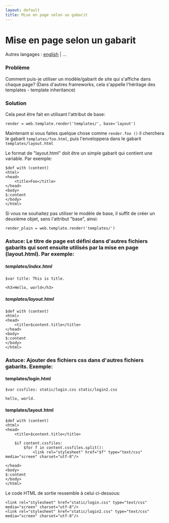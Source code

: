 ```yaml
---
layout: default
title: Mise en page selon un gabarit
---
```


# Mise en page selon un gabarit

Autres langages : [english](/../layout_template) | ...



### Problème


Comment puis-je utiliser un modèle/gabarit de site qui s'affiche dans chaque page? (Dans d'autres frameworks, cela s'appelle l'héritage des templates - template inheritance)

### Solution


Cela peut être fait en utilisant l'attribut de base:

    render = web.template.render('templates/', base='layout')


Maintenant si vous faites quelque chose comme `render.foo ()` il cherchera le gabarit `templates/foo.html`, puis l'enveloppera dans le gabarit `templates/layout.html`



Le format de "layout.html" doit être un simple gabarit qui contient une variable. Par exemple:

    $def with (content)
    <html>
    <head>
        <title>Foo</title>
    </head>
    <body>
    $:content
    </body>
    </html>


Si vous ne souhaitez pas utiliser le modèle de base, il suffit de créer un deuxième objet, sans l'attribut "base", ainsi:

    render_plain = web.template.render('templates/')

### Astuce: Le titre de page est défini dans d'autres fichiers gabarits qui sont ensuite utilisés par la mise en page (layout.html). Par exemple:

##### templates/index.html
    $var title: This is title.

    <h3>Hello, world</h3>

##### templates/layout.html
    $def with (content)
    <html>
    <head>
        <title>$content.title</title>
    </head>
    <body>
    $:content
    </body>
    </html>


### Astuce: Ajouter des fichiers css dans d'autres fichiers gabarits. Exemple:

#### templates/login.html

    $var cssfiles: static/login.css static/login2.css

    hello, world.

#### templates/layout.html

    $def with (content)
    <html>
    <head>
        <title>$content.title</title>

        $if content.cssfiles:
            $for f in content.cssfiles.split():
                <link rel="stylesheet" href="$f" type="text/css" media="screen" charset="utf-8"/>

    </head>
    <body>
    $:content
    </body>
    </html>

Le code HTML de sortie ressemble à celui ci-dessous:

    <link rel="stylesheet" href="static/login.css" type="text/css" media="screen" charset="utf-8"/>
    <link rel="stylesheet" href="static/login2.css" type="text/css" media="screen" charset="utf-8"/>
